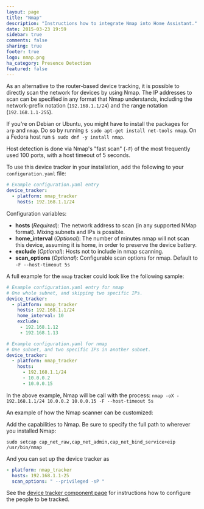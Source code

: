 ```yaml
---
layout: page
title: "Nmap"
description: "Instructions how to integrate Nmap into Home Assistant."
date: 2015-03-23 19:59
sidebar: true
comments: false
sharing: true
footer: true
logo: nmap.png
ha_category: Presence Detection
featured: false
---
```



As an alternative to the router-based device tracking, it is possible to directly scan the network for devices by using Nmap. The IP addresses to scan can be specified in any format that Nmap understands, including the network-prefix notation (`192.168.1.1/24`) and the range notation (`192.168.1.1-255`).

If you're on Debian or Ubuntu, you might have to install the packages for `arp` and `nmap`. Do so by running `$ sudo apt-get install net-tools nmap`. On a Fedora host run `$ sudo dnf -y install nmap`. 

Host detection is done via Nmap's "fast scan" (`-F`) of the most frequently used 100 ports, with a host timeout of 5 seconds.

To use this device tracker in your installation, add the following to your `configuration.yaml` file:

```yaml
# Example configuration.yaml entry
device_tracker:
  - platform: nmap_tracker
    hosts: 192.168.1.1/24
```

Configuration variables:

- **hosts** (*Required*): The network address to scan (in any supported NMap format). Mixing subnets and IPs is possible.
- **home_interval** (*Optional*): The number of minutes nmap will not scan this device, assuming it is home, in order to preserve the device battery.
- **exclude** (*Optional*): Hosts not to include in nmap scanning.
- **scan_options** (*Optional*): Configurable scan options for nmap. Default to `-F --host-timeout 5s`


A full example for the `nmap` tracker could look like the following sample:

```yaml
# Example configuration.yaml entry for nmap
# One whole subnet, and skipping two specific IPs.
device_tracker:
  - platform: nmap_tracker
    hosts: 192.168.1.1/24
    home_interval: 10
    exclude:
     - 192.168.1.12
     - 192.168.1.13
```

```yaml
# Example configuration.yaml for nmap
# One subnet, and two specific IPs in another subnet.
device_tracker:
  - platform: nmap_tracker
    hosts:
      - 192.168.1.1/24
      - 10.0.0.2
      - 10.0.0.15
```
In the above example, Nmap will be call with the process:
`nmap -oX - 192.168.1.1/24 10.0.0.2 10.0.0.15 -F --host-timeout 5s`

An example of how the Nmap scanner can be customized:

Add the capabilities to Nmap. Be sure to specify the full path to wherever you installed Nmap:

`sudo setcap cap_net_raw,cap_net_admin,cap_net_bind_service+eip /usr/bin/nmap
`

And you can set up the device tracker as
```yaml
- platform: nmap_tracker
  hosts: 192.168.1.1-25
  scan_options: " --privileged -sP "
```


See the [device tracker component page](/components/device_tracker/) for instructions how to configure the people to be tracked.

